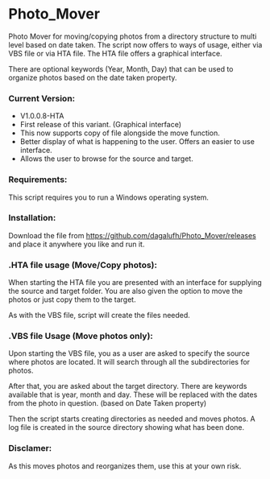 Photo_Mover
===========

Photo Mover for moving/copying photos from a directory structure to multi level based on date taken.
The script now offers to ways of usage, either via VBS file or via HTA file. The HTA file offers a graphical interface.

There are optional keywords (Year, Month, Day) that can be used to organize photos based on the date taken property.

### Current Version:
- V1.0.0.8-HTA
 - First release of this variant. (Graphical interface)
 - This now supports copy of file alongside the move function.
 - Better display of what is happening to the user. Offers an easier to use interface.
 - Allows the user to browse for the source and target.

### Requirements:
This script requires you to run a Windows operating system.

### Installation:
Download the file from https://github.com/dagalufh/Photo_Mover/releases and place it anywhere you like and run it.

### .HTA file usage (Move/Copy photos):
When starting the HTA file you are presented with an interface for supplying the source and target folder.
You are also given the option to move the photos or just copy them to the target.

As with the VBS file, script will create the files needed.

### .VBS file Usage (Move photos only):
Upon starting the VBS file, you as a user are asked to specify the source where photos are located. It will search through all the subdirectories for photos.

After that, you are asked about the target directory. There are keywords available that is year, month and day. These will be replaced with the dates from the photo in question. (based on Date Taken property)

Then the script starts creating directories as needed and moves photos. A log file is created in the source directory showing what has been done.

### Disclamer:
As this moves photos and reorganizes them, use this at your own risk.
